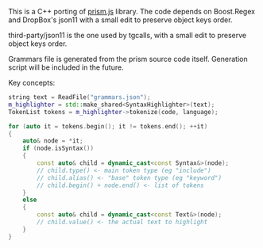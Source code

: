 This is a C++ porting of [prism.js](https://github.com/PrismJS/prism) library.
The code depends on Boost.Regex and DropBox's json11 with a small edit to preserve object keys order.

third-party/json11 is the one used by tgcalls, with a small edit to preserve object keys order.

Grammars file is generated from the prism source code itself.
Generation script will be included in the future.

Key concepts:
```cpp
string text = ReadFile("grammars.json");
m_highlighter = std::make_shared<SyntaxHighlighter>(text);
TokenList tokens = m_highlighter->tokenize(code, language);

for (auto it = tokens.begin(); it != tokens.end(); ++it)
{
    auto& node = *it;
    if (node.isSyntax())
    {
        const auto& child = dynamic_cast<const Syntax&>(node);
        // child.type() <- main token type (eg "include")
        // child.alias() <- "base" token type (eg "keyword")
        // child.begin() + node.end() <- list of tokens
    }
    else
    {
        const auto& child = dynamic_cast<const Text&>(node);
        // child.value() <- the actual text to highlight
    }
}
```
